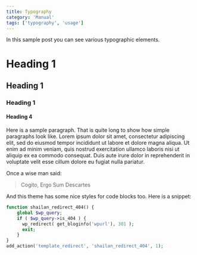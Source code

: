 ```yaml
---
title: Typography
category: 'Manual'
tags: ['typography', 'usage']
---
```

In this sample post you can see various typographic elements.

# Heading 1

## Heading 1

### Heading 1

#### Heading 4

Here is a sample paragraph. That is quite long to show how simple paragraphs look like. Lorem ipsum dolor sit amet, consectetur adipiscing elit, sed do eiusmod tempor incididunt ut labore et dolore magna aliqua. Ut enim ad minim veniam, quis nostrud exercitation ullamco laboris nisi ut aliquip ex ea commodo consequat. Duis aute irure dolor in reprehenderit in voluptate velit esse cillum dolore eu fugiat nulla pariatur.

Once a wise man said:

> Cogito, Ergo Sum
Descartes

And this theme has some nice styles for code blocks too. Here is a snippet:

```php
function shailan_redirect_404() {
    global $wp_query;
    if ( $wp_query->is_404 ) {
      wp_redirect( get_bloginfo('wpurl'), 301 );
      exit;
    }
}
add_action('template_redirect', 'shailan_redirect_404', 1);
```
